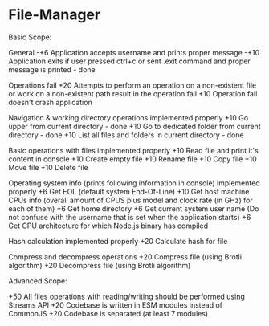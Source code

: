 # File-Manager

Basic Scope:

General -+6 Application accepts username and prints proper message -+10 Application exits if user pressed ctrl+c or sent .exit command and proper message is printed - done

Operations fail
+20 Attempts to perform an operation on a non-existent file or work on a non-existent path result in the operation fail
+10 Operation fail doesn't crash application

Navigation & working directory operations implemented properly
+10 Go upper from current directory - done
+10 Go to dedicated folder from current directory - done
+10 List all files and folders in current directory - done

Basic operations with files implemented properly
+10 Read file and print it's content in console
+10 Create empty file
+10 Rename file
+10 Copy file
+10 Move file
+10 Delete file

Operating system info (prints following information in console) implemented properly
+6 Get EOL (default system End-Of-Line)
+10 Get host machine CPUs info (overall amount of CPUS plus model and clock rate (in GHz) for each of them)
+6 Get home directory
+6 Get current system user name (Do not confuse with the username that is set when the application starts)
+6 Get CPU architecture for which Node.js binary has compiled

Hash calculation implemented properly
+20 Calculate hash for file

Compress and decompress operations
+20 Compress file (using Brotli algorithm)
+20 Decompress file (using Brotli algorithm)

Advanced Scope:

+50 All files operations with reading/writing should be performed using Streams API
+20 Codebase is written in ESM modules instead of CommonJS
+20 Codebase is separated (at least 7 modules)
